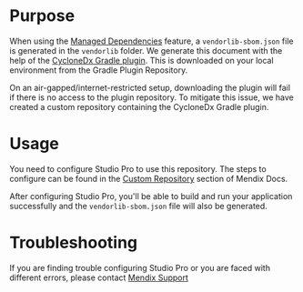 # Purpose

When using the [Managed Dependencies](https://docs.mendix.com/refguide/managed-dependencies/) feature, a `vendorlib-sbom.json` file is generated in the `vendorlib` folder. We generate this document with the help of the [CycloneDx Gradle plugin](https://github.com/CycloneDX/cyclonedx-gradle-plugin). This is downloaded on your local environment from the Gradle Plugin Repository.

On an air-gapped/internet-restricted setup, downloading the plugin will fail if there is no access to the plugin repository. To mitigate this issue, we have created a custom repository containing the CycloneDx Gradle plugin.

# Usage

You need to configure Studio Pro to use this repository. The steps to configure can be found in the [Custom Repository](https://docs.mendix.com/refguide/managed-dependencies/#custom-repos) section of Mendix Docs.

After configuring Studio Pro, you'll be able to build and run your application successfully and the `vendorlib-sbom.json` file will also be generated.

# Troubleshooting

If you are finding trouble configuring Studio Pro or you are faced with different errors, please contact [Mendix Support](https://support.mendix.com/)